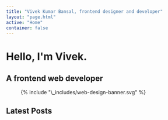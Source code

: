 ```yaml
---
title: "Vivek Kumar Bansal, frontend designer and developer"
layout: "page.html"
active: "Home"
container: false
---
```

<div class="banner intro">
    <div class="container">
        <div class="text">
            <h1>Hello, I'm Vivek.</h1>
            <h2>A frontend web <span id="intro-type">developer<span></h2>
        </div>
        <figure>{% include "\_includes/web-design-banner.svg" %}</figure>
    </div>
</div>
<div class="home-wrapper">
    <section class="container" id="latest-blog-posts">
        <h2 class="heading">Latest Posts</h2>
        <div class="blog-articles">
        </div>
    </section>
</div>
